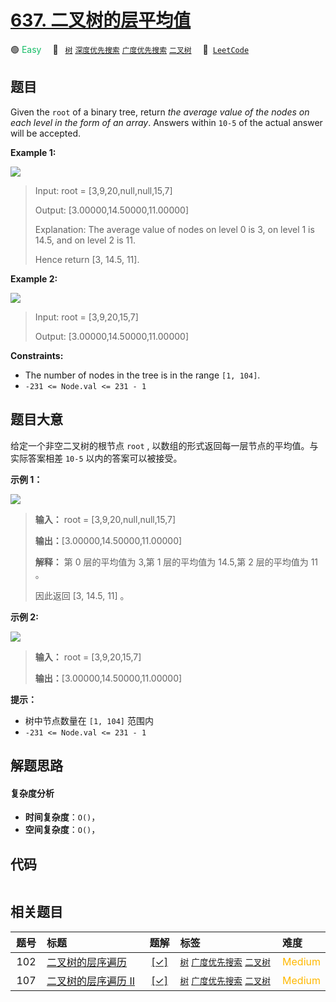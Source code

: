 # [637. 二叉树的层平均值](https://leetcode.com/problems/average-of-levels-in-binary-tree)

🟢 <font color=#15bd66>Easy</font>&emsp; 🔖&ensp; [`树`](/outline/tag/tree.md) [`深度优先搜索`](/outline/tag/depth-first-search.md) [`广度优先搜索`](/outline/tag/breadth-first-search.md) [`二叉树`](/outline/tag/binary-tree.md)&emsp; 🔗&ensp;[`LeetCode`](https://leetcode.com/problems/average-of-levels-in-binary-tree)

## 题目

Given the `root` of a binary tree, return _the average value of the nodes on
each level in the form of an array_. Answers within `10-5` of the actual
answer will be accepted.



**Example 1:**

![](https://assets.leetcode.com/uploads/2021/03/09/avg1-tree.jpg)

> Input: root = [3,9,20,null,null,15,7]
> 
> Output: [3.00000,14.50000,11.00000]
> 
> Explanation: The average value of nodes on level 0 is 3, on level 1 is 14.5, and on level 2 is 11.
> 
> Hence return [3, 14.5, 11].

**Example 2:**

![](https://assets.leetcode.com/uploads/2021/03/09/avg2-tree.jpg)

> Input: root = [3,9,20,15,7]
> 
> Output: [3.00000,14.50000,11.00000]

**Constraints:**

  * The number of nodes in the tree is in the range `[1, 104]`.
  * `-231 <= Node.val <= 231 - 1`


## 题目大意

给定一个非空二叉树的根节点 `root` , 以数组的形式返回每一层节点的平均值。与实际答案相差 `10-5` 以内的答案可以被接受。



**示例 1：**

![](https://assets.leetcode.com/uploads/2021/03/09/avg1-tree.jpg)

> 
> 
> 
> 
> 
> **输入：** root = [3,9,20,null,null,15,7]
> 
> **输出：**[3.00000,14.50000,11.00000]
> 
> **解释：** 第 0 层的平均值为 3,第 1 层的平均值为 14.5,第 2 层的平均值为 11 。
> 
> 因此返回 [3, 14.5, 11] 。
> 
> 

**示例 2:**

![](https://assets.leetcode.com/uploads/2021/03/09/avg2-tree.jpg)

> 
> 
> 
> 
> 
> **输入：** root = [3,9,20,15,7]
> 
> **输出：**[3.00000,14.50000,11.00000]
> 
> 



**提示：**

  * 树中节点数量在 `[1, 104]` 范围内
  * `-231 <= Node.val <= 231 - 1`


## 解题思路

#### 复杂度分析

- **时间复杂度**：`O()`，
- **空间复杂度**：`O()`，

## 代码

```javascript

```

## 相关题目

<!-- prettier-ignore -->
| 题号 | 标题 | 题解 | 标签 | 难度 |
| :------: | :------ | :------: | :------ | :------ |
| 102 | [二叉树的层序遍历](https://leetcode.com/problems/binary-tree-level-order-traversal) | [[✓]](/problem/0102) |  [`树`](/outline/tag/tree.md) [`广度优先搜索`](/outline/tag/breadth-first-search.md) [`二叉树`](/outline/tag/binary-tree.md) | <font color=#ffb800>Medium</font> |
| 107 | [二叉树的层序遍历 II](https://leetcode.com/problems/binary-tree-level-order-traversal-ii) | [[✓]](/problem/0107) |  [`树`](/outline/tag/tree.md) [`广度优先搜索`](/outline/tag/breadth-first-search.md) [`二叉树`](/outline/tag/binary-tree.md) | <font color=#ffb800>Medium</font> |

<style>
.blue {
    background-color: #096dd9;
    padding: 0.25rem 0.5rem;
    margin: 0;
    font-size: 0.85em;
    border-radius: 3px;
    color: white;
    font-weight: 500;
}
table th:first-of-type { width: 10%; }
table th:nth-of-type(2) { width: 35%; }
table th:nth-of-type(3) { width: 10%; }
table th:nth-of-type(4) { width: 35%; }
table th:nth-of-type(5) { width: 10%; }
</style>

